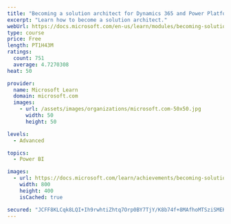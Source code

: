 ```yaml
---
title: "Becoming a solution architect for Dynamics 365 and Power Platform"
excerpt: "Learn how to become a solution architect."
webUrl: https://docs.microsoft.com/en-us/learn/modules/becoming-solution-architect/
type: course
price: Free
length: PT1H43M
ratings:
  count: 751
  average: 4.7270308
heat: 50

provider:
  name: Microsoft Learn
  domain: microsoft.com
  images:
    - url: /assets/images/organizations/microsoft.com-50x50.jpg
      width: 50
      height: 50

levels:
  - Advanced

topics:
  - Power BI

images:
  - url: https://docs.microsoft.com/learn/achievements/becoming-solution-architect-social.png
    width: 800
    height: 400
    isCached: true

secured: "JCFF8KLCqk8LQI+Ih9rwhtiZhtq7Orp0BY7TjY/K8b74f+8MAfhoMTSziSMEKdJRwoS2//64b7xvQ1CSrM3yldqzMlwxAXm8D6sATi9hQAtcj2aLhKSM3dBz7KndOVwUf8nScdAF+cMYQdSOTiXk1md6oVnietTuuRwayPG6JYuzMQBnIFjAS5MjuckJT7ZiVKUCzcnHJbVPW0tSqVqJrvBuKX98xiEzuWjBzovjzUaIpfo97zn0BUmRf0bpXkcQjPzU50iQGtZfkq/S8iO/cEWI5Go7i8R+cu/VU65JPm1FULd5XVQnsvLTy25+2+0xzTFUdkzPhgDDDxanr5oAaO9QpIjB7luQW9pPavG5+g2i+6I+Twnvk4U4xnsWQNV5RewXd5+vLXtzCVjOu6Q17WYCImG/Ak75gQloTObBZLw=;Nepd7Sj9N5A2YR79KgPoKw=="
---
```


